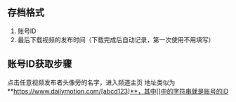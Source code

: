 ## 存档格式
1. 账号ID
2. 最后下载视频的发布时间（下载完成后自动记录，第一次使用不用填写）

## 账号ID获取步骤
点击任意视频发布者头像旁的名字，进入频道主页
地址类似为**https://www.dailymotion.com/[abcd123]**，其中[]中的字符串就是账号的ID


